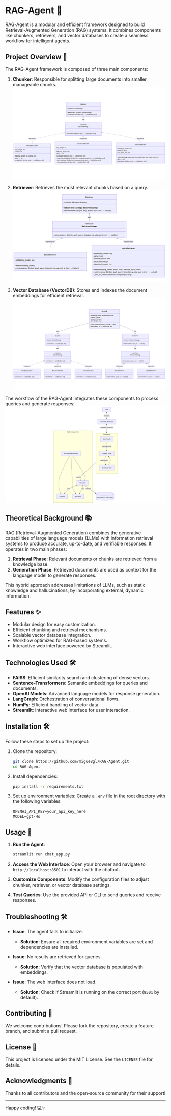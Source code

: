 # RAG-Agent 🚀

RAG-Agent is a modular and efficient framework designed to build Retrieval-Augmented Generation (RAG) systems. It combines components like chunkers, retrievers, and vector databases to create a seamless workflow for intelligent agents.

## Project Overview 📖

The RAG-Agent framework is composed of three main components:

1. **Chunker**: Responsible for splitting large documents into smaller, manageable chunks.
   ![Chunker Class Diagram](doc/img/chunker.png)

2. **Retriever**: Retrieves the most relevant chunks based on a query.
   ![Retriever Class Diagram](doc/img/retriever.png)

3. **Vector Database (VectorDB)**: Stores and indexes the document embeddings for efficient retrieval.
   ![VectorDB Class Diagram](doc/img/vectordb.png)

The workflow of the RAG-Agent integrates these components to process queries and generate responses:
![Workflow](doc/img/flow.png)

## Theoretical Background 📚

RAG (Retrieval-Augmented Generation) combines the generative capabilities of large language models (LLMs) with information retrieval systems to produce accurate, up-to-date, and verifiable responses. It operates in two main phases:

1. **Retrieval Phase**: Relevant documents or chunks are retrieved from a knowledge base.
2. **Generation Phase**: Retrieved documents are used as context for the language model to generate responses.

This hybrid approach addresses limitations of LLMs, such as static knowledge and hallucinations, by incorporating external, dynamic information.

## Features ✨

- Modular design for easy customization.
- Efficient chunking and retrieval mechanisms.
- Scalable vector database integration.
- Workflow optimized for RAG-based systems.
- Interactive web interface powered by Streamlit.

## Technologies Used 🛠️

- **FAISS**: Efficient similarity search and clustering of dense vectors.
- **Sentence-Transformers**: Semantic embeddings for queries and documents.
- **OpenAI Models**: Advanced language models for response generation.
- **LangGraph**: Orchestration of conversational flows.
- **NumPy**: Efficient handling of vector data.
- **Streamlit**: Interactive web interface for user interaction.

## Installation 🛠️

Follow these steps to set up the project:

1. Clone the repository:
   ```bash
   git clone https://github.com/migue8gl/RAG-Agent.git
   cd RAG-Agent
   ```

2. Install dependencies:
   ```bash
   pip install -r requirements.txt
   ```

3. Set up environment variables:
   Create a `.env` file in the root directory with the following variables:
   ```
   OPENAI_API_KEY=your_api_key_here
   MODEL=gpt-4o
   ```

## Usage 🚀

1. **Run the Agent**:
   ```bash
   streamlit run chat_app.py
   ```

2. **Access the Web Interface**:
   Open your browser and navigate to `http://localhost:8501` to interact with the chatbot.

3. **Customize Components**:
   Modify the configuration files to adjust chunker, retriever, or vector database settings.

4. **Test Queries**:
   Use the provided API or CLI to send queries and receive responses.

## Troubleshooting 🛠️

- **Issue**: The agent fails to initialize.
  - **Solution**: Ensure all required environment variables are set and dependencies are installed.

- **Issue**: No results are retrieved for queries.
  - **Solution**: Verify that the vector database is populated with embeddings.

- **Issue**: The web interface does not load.
  - **Solution**: Check if Streamlit is running on the correct port (`8501` by default).

## Contributing 🤝

We welcome contributions! Please fork the repository, create a feature branch, and submit a pull request.

## License 📜

This project is licensed under the MIT License. See the `LICENSE` file for details.

## Acknowledgments 🙌

Thanks to all contributors and the open-source community for their support!

---
Happy coding! 💻✨

